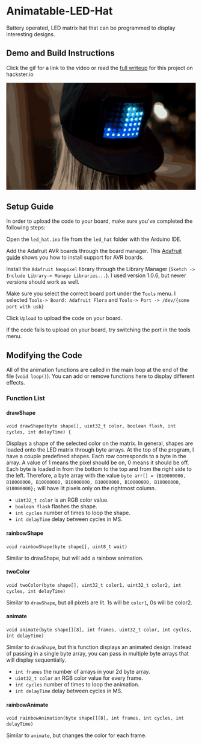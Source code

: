 # Animatable-LED-Hat
Battery operated, LED matrix hat that can be programmed to display interesting designs.

## Demo and Build Instructions
Click the gif for a link to the video or read the [full writeup]() for this project on hackster.io

[![Link to youtube how-to video](./_img/hat_demo.gif)](https://www.youtube.com/channel/UCEcNXmr7DYq1XxpWHSxaN0w)

## Setup Guide
In order to upload the code to your board, make sure you've completed the following steps:

Open the `led_hat.ino` file from the `led_hat` folder with the Arduino IDE.

Add the Adafruit AVR boards through the board manager. This [Adafruit guide](https://learn.adafruit.com/add-boards-arduino-v164/setup) shows you how to install support for AVR boards. 

Install the `Adafruit Neopixel` library through the Library Manager (`Sketch -> Include Library-> Manage Libraries...`). I used version 1.0.6, but newer versions should work as well.

Make sure you select the correct board port under the `Tools` menu. I selected `Tools-> Board: Adafruit Flora` and `Tools-> Port -> /dev/{some port with usb}`

Click `Upload` to upload the code on your board. 

If the code fails to upload on your board, try switching the port in the tools menu.

## Modifying the Code

All of the animation functions are called in the main loop at the end of the file (`void loop()`). You can add or remove functions here to display different effects. 

### Function List

#### drawShape
```
void drawShape(byte shape[], uint32_t color, boolean flash, int cycles, int delayTime) {
```

Displays a shape of the selected color on the matrix. In general, shapes are loaded onto the LED matrix through byte arrays. At the top of the program, I have a couple predefined shapes. Each row corresponds to a byte in the array. A value of 1 means the pixel should be on, 0 means it should be off. Each byte is loaded in from the bottom to the top and from the right side to the left. Therefore, a byte array with the value `byte arr[] = {B10000000, B10000000, B10000000, B10000000, B10000000, B10000000, B10000000, B10000000};` will have lit pixels only on the rightmost column.

- `uint32_t color` is an RGB color value.
- `boolean flash` flashes the shape.
- `int cycles` number of times to loop the shape.
- `int delayTime` delay between cycles in MS.

#### rainbowShape
```
void rainbowShape(byte shape[], uint8_t wait)
```
Similar to drawShape, but will add a rainbow animation.

#### twoColor
```
void twoColor(byte shape[], uint32_t color1, uint32_t color2, int cycles, int delayTime)
```
Similar to `drawShape`, but all pixels are lit. 1s will be `color1`, 0s will be color2.

#### animate
```
void animate(byte shape[][8], int frames, uint32_t color, int cycles, int delayTime)
```

Similar to `drawShape`, but this function displays an animated design. Instead of passing in a single byte array, you can pass in multiple byte arrays that will display sequentially. 

- `int frames` the number of arrays in your 2d byte array.
- `uint32_t color` an RGB color value for every frame.
- `int cycles` number of times to loop the animation.
- `int delayTime` delay between cycles in MS.

#### rainbowAnimate
```
void rainbowAnimation(byte shape[][8], int frames, int cycles, int delayTime)
```
Similar to `animate`, but changes the color for each frame. 
